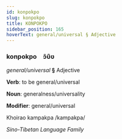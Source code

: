 ```yaml
---
id: konpokpo
slug: konpokpo
title: KONPOKPO
sidebar_position: 165
hoverText: general/universal § Adjective
---
```


### konpokpo&emsp;<span kind="abugida">ɔ̃ʋ̑ʋ</span>

*general/universal* **§** Adjective

**Verb**: to be general/universal

**Noun**: generalness/universality

**Modifier**: general/universal

Khoirao kampakpa /kampakpa/

*Sino-Tibetan Language Family*